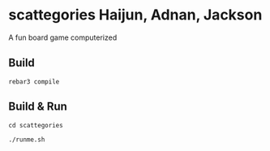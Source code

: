 scattegories
Haijun, Adnan, Jackson
=====

A fun board game computerized

Build
-----

    rebar3 compile

Build & Run
-----
    cd scattegories

    ./runme.sh